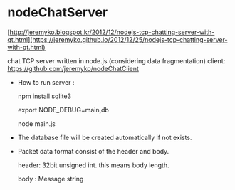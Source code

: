 nodeChatServer
==============
[http://jeremyko.blogspot.kr/2012/12/nodejs-tcp-chatting-server-with-qt.html](https://jeremyko.github.io/2012/12/25/nodejs-tcp-chatting-server-with-qt.html)

chat TCP server written in node.js (considering data fragmentation)
client: https://github.com/jeremyko/nodeChatClient


- How to run server :

    npm install sqlite3

    export NODE_DEBUG=main,db

    node main.js

- The database file will be created automatically if not exists.

- Packet data format consist of the header and body.

  header: 32bit unsigned int. this means body length.
  
  body  : Message string


 

